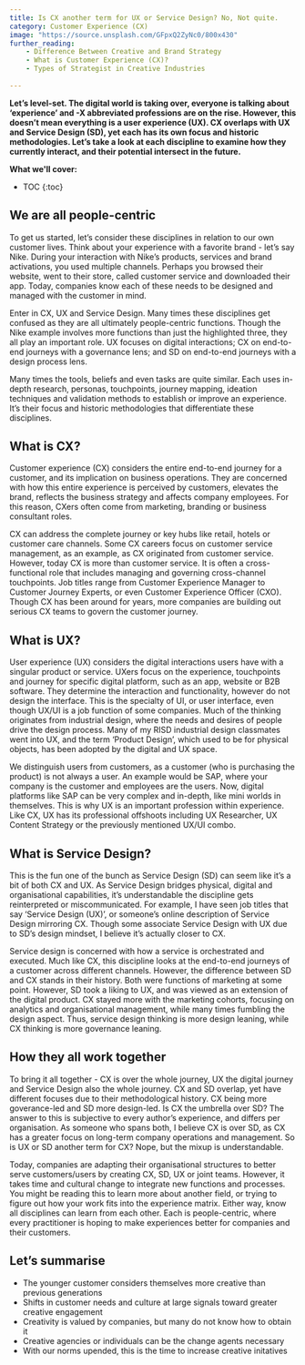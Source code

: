 ```yaml
---
title: Is CX another term for UX or Service Design? No, Not quite.
category: Customer Experience (CX)
image: "https://source.unsplash.com/GFpxQ2ZyNc0/800x430"
further_reading:
    - Difference Between Creative and Brand Strategy
    - What is Customer Experience (CX)?
    - Types of Strategist in Creative Industries
    
---
```


**Let’s level-set. The digital world is taking over, everyone is talking about ‘experience’ and -X abbreviated professions are on the rise. However, this doesn’t mean everything is a user experience (UX). CX overlaps with UX and Service Design (SD), yet each has its own focus and historic methodologies. Let’s take a look at each discipline to examine how they currently interact, and their potential intersect in the future.**

**What we'll cover:**
* TOC
{:toc}

## We are all people-centric

To get us started, let’s consider these disciplines in relation to our own customer lives. Think about your experience with a favorite brand - let’s say Nike. During your interaction with Nike’s products, services and brand activations, you used multiple channels. Perhaps you browsed their website, went to their store, called customer service and downloaded their app. Today, companies know each of these needs to be designed and managed with the customer in mind.

Enter in CX, UX and Service Design. Many times these disciplines get confused as they are all ultimately people-centric functions. Though the Nike example involves more functions than just the highlighted three, they all play an important role. UX focuses on digital interactions; CX on end-to-end journeys with a governance lens; and SD on end-to-end journeys with a design process lens.

Many times the tools, beliefs and even tasks are quite similar. Each uses in-depth research, personas, touchpoints, journey mapping, ideation techniques and validation methods to establish or improve an experience. It’s their focus and historic methodologies that differentiate these disciplines.

## What is CX?

Customer experience (CX) considers the entire end-to-end journey for a customer, and its implication on business operations. They are concerned with how this entire experience is perceived by customers, elevates the brand, reflects the business strategy and affects company employees. For this reason, CXers often come from marketing, branding or business consultant roles. 

CX can address the complete journey or key hubs like retail, hotels or customer care channels. Some CX careers focus on customer service management, as an example, as CX originated from customer service. However, today CX is more than customer service. It is often a cross-functional role that includes managing and governing cross-channel touchpoints. Job titles range from Customer Experience Manager to Customer Journey Experts, or even Customer Experience Officer (CXO). Though CX has been around for years, more companies are building out serious CX teams to govern the customer journey. 

## What is UX?

User experience (UX) considers the digital interactions users have with a singular product or service. UXers focus on the experience, touchpoints and journey for specific digital platform, such as an app, website or B2B software. They determine the interaction and functionality, however do not design the interface. This is the specialty of UI, or user interface, even though UX/UI is a job function of some companies. Much of the thinking originates from industrial design, where the needs and desires of people drive the design process. Many of my RISD industrial design classmates went into UX, and the term ‘Product Design’, which used to be for physical objects, has been adopted by the digital and UX space. 

We distinguish users from customers, as a customer (who is purchasing the product) is not always a user. An example would be SAP, where your company is the customer and employees are the users. Now, digital platforms like SAP can be very complex and in-depth, like mini worlds in themselves. This is why UX is an important profession within experience. Like CX, UX has its professional offshoots including UX Researcher, UX Content Strategy or the previously mentioned UX/UI combo.

## What is Service Design?

This is the fun one of the bunch as Service Design (SD) can seem like it’s a bit of both CX and UX. As Service Design bridges physical, digital and organisational capabilities, it’s understandable the discipline gets reinterpreted or miscommunicated. For example, I have seen job titles that say ‘Service Design (UX)’, or someone’s online description of Service Design mirroring CX. Though some associate Service Design with UX due to SD’s design mindset, I believe it’s actually closer to CX.

Service design is concerned with how a service is orchestrated and executed. Much like CX, this discipline looks at the end-to-end journeys of a customer across different channels. However, the difference between SD and CX stands in their history. Both were functions of marketing at some point. However, SD took a liking to UX, and was viewed as an extension of the digital product. CX stayed more with the marketing cohorts, focusing on analytics and organisational management, while many times fumbling the design aspect. Thus, service design thinking is more design leaning, while CX thinking is more governance leaning. 

## How they all work together

To bring it all together - CX is over the whole journey, UX the digital journey and Service Design also the whole journey. CX and SD overlap, yet have different focuses due to their methodological history. CX being more goverance-led and SD more design-led. Is CX the umbrella over SD? The answer to this is subjective to every author’s experience, and differs per organisation. As someone who spans both, I believe CX is over SD, as CX has a greater focus on long-term company operations and management. So is UX or SD another term for CX? Nope, but the mixup is understandable. 

Today, companies are adapting their organisational structures to better serve customers/users by creating CX, SD, UX or joint teams. However, it takes time and cultural change to integrate new functions and processes. You might be reading this to learn more about another field, or trying to figure out how your work fits into the experience matrix. Either way, know all disciplines can learn from each other. Each is people-centric, where every practitioner is hoping to make experiences better for companies and their customers. 


## Let’s summarise

- The younger customer considers themselves more creative than previous generations
- Shifts in customer needs and culture at large signals toward greater creative engagement
- Creativity is valued by companies, but many do not know how to obtain it
- Creative agencies or individuals can be the change agents necessary
- With our norms upended, this is the time to increase creative initatives
